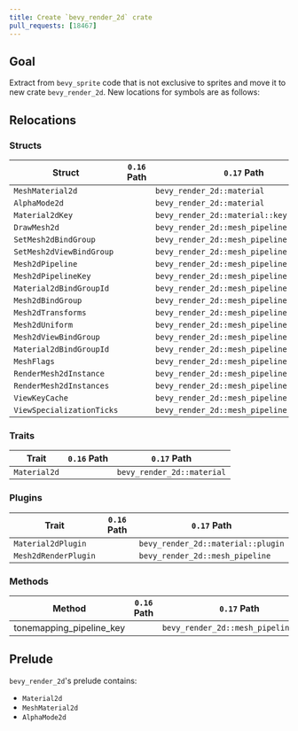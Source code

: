 ```yaml
---
title: Create `bevy_render_2d` crate
pull_requests: [18467]
---
```


## Goal

Extract from `bevy_sprite` code that is not exclusive to sprites and move it to
new crate `bevy_render_2d`. New locations for symbols are as follows:

## Relocations

### Structs

Struct | `0.16` Path | `0.17` Path
--- | --- | ---
`MeshMaterial2d` | | `bevy_render_2d::material`
`AlphaMode2d` | | `bevy_render_2d::material`
`Material2dKey` | | `bevy_render_2d::material::key`
`DrawMesh2d` | | `bevy_render_2d::mesh_pipeline::commands`
`SetMesh2dBindGroup` | | `bevy_render_2d::mesh_pipeline::commands`
`SetMesh2dViewBindGroup` | | `bevy_render_2d::mesh_pipeline::commands`
`Mesh2dPipeline` | | `bevy_render_2d::mesh_pipeline::pipeline`
`Mesh2dPipelineKey` | | `bevy_render_2d::mesh_pipeline::key`
`Material2dBindGroupId` | | `bevy_render_2d::mesh_pipeline::render`
`Mesh2dBindGroup` | | `bevy_render_2d::mesh_pipeline::render`
`Mesh2dTransforms` | | `bevy_render_2d::mesh_pipeline::render`
`Mesh2dUniform` | | `bevy_render_2d::mesh_pipeline::render`
`Mesh2dViewBindGroup` | | `bevy_render_2d::mesh_pipeline::render`
`Material2dBindGroupId` | | `bevy_render_2d::mesh_pipeline::render`
`MeshFlags` | | `bevy_render_2d::mesh_pipeline::render`
`RenderMesh2dInstance` | | `bevy_render_2d::mesh_pipeline::render`
`RenderMesh2dInstances` | | `bevy_render_2d::mesh_pipeline::render`
`ViewKeyCache` | | `bevy_render_2d::mesh_pipeline::render`
`ViewSpecializationTicks` | | `bevy_render_2d::mesh_pipeline::render`

### Traits

Trait | `0.16` Path | `0.17` Path
--- | --- | ---
`Material2d` | | `bevy_render_2d::material`

### Plugins

Trait | `0.16` Path | `0.17` Path
--- | --- | ---
`Material2dPlugin` | | `bevy_render_2d::material::plugin`
`Mesh2dRenderPlugin` | | `bevy_render_2d::mesh_pipeline`

### Methods

Method  | `0.16` Path | `0.17` Path
--- | --- | ---
tonemapping_pipeline_key | | `bevy_render_2d::mesh_pipeline::key`

## Prelude

`bevy_render_2d`'s prelude contains:
* `Material2d`
* `MeshMaterial2d`
* `AlphaMode2d`

